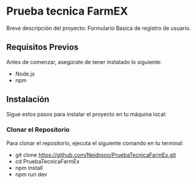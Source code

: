 # Prueba tecnica FarmEX

Breve descripción del proyecto: Formulario Basica de registro de usuario.

## Requisitos Previos

Antes de comenzar, asegúrate de tener instalado lo siguiente:
- Node.js 
- npm 

## Instalación

Sigue estos pasos para instalar el proyecto en tu máquina local:

### Clonar el Repositorio

Para clonar el repositorio, ejecuta el siguiente comando en tu terminal:

- git clone https://github.com/Neidrooo/PruebaTecnicaFarmEx.git
- cd PruebaTecnicaFarmEx
- npm install
- npm run dev
